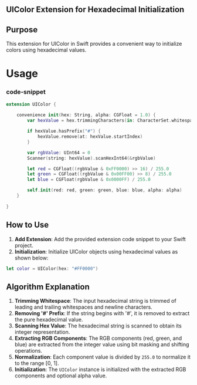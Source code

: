 ## UIColor Extension for Hexadecimal Initialization

## Purpose
This extension for UIColor in Swift provides a convenient way to initialize colors using hexadecimal values.

# Usage
### code-snippet
```swift
extension UIColor {
    
    convenience init(hex: String, alpha: CGFloat = 1.0) {
        var hexValue = hex.trimmingCharacters(in: CharacterSet.whitespacesAndNewlines).uppercased()

        if hexValue.hasPrefix("#") {
            hexValue.remove(at: hexValue.startIndex)
        }

        var rgbValue: UInt64 = 0
        Scanner(string: hexValue).scanHexInt64(&rgbValue)

        let red = CGFloat((rgbValue & 0xFF0000) >> 16) / 255.0
        let green = CGFloat((rgbValue & 0x00FF00) >> 8) / 255.0
        let blue = CGFloat(rgbValue & 0x0000FF) / 255.0

        self.init(red: red, green: green, blue: blue, alpha: alpha)
    }
    
}
```

## How to Use

1. **Add Extension**: Add the provided extension code snippet to your Swift project.
2. **Initialization**: Initialize UIColor objects using hexadecimal values as shown below:

```swift
let color = UIColor(hex: "#FF0000")
```

## Algorithm Explanation

1. **Trimming Whitespace**: The input hexadecimal string is trimmed of leading and trailing whitespaces and newline characters.
2. **Removing '#' Prefix**: If the string begins with '#', it is removed to extract the pure hexadecimal value.
3. **Scanning Hex Value**: The hexadecimal string is scanned to obtain its integer representation.
4. **Extracting RGB Components**: The RGB components (red, green, and blue) are extracted from the integer value using bit masking and shifting operations.
5. **Normalization**: Each component value is divided by `255.0` to normalize it to the range [0, 1].
6. **Initialization**: The `UIColor` instance is initialized with the extracted RGB components and optional alpha value.
